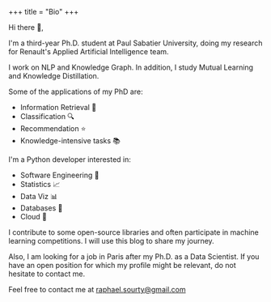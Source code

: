 +++
title = "Bio"
+++

Hi there 👋,

I'm a third-year Ph.D. student at Paul Sabatier University, doing my research for Renault's Applied Artificial Intelligence team.

I work on NLP and Knowledge Graph. In addition, I study Mutual Learning and Knowledge Distillation.

Some of the applications of my PhD are:

- Information Retrieval 📑
- Classification 🔍
- Recommendation ⭐️
- Knowledge-intensive tasks 📚

I'm a Python developer interested in:

- Software Engineering 🐍
- Statistics 📈
- Data Viz 📊
- Databases 💾
- Cloud 🐳

I contribute to some open-source libraries and often participate in machine learning competitions. I will use this blog to share my journey.

Also, I am looking for a job in Paris after my Ph.D. as a Data Scientist. If you have an open position for which my profile might be relevant, do not hesitate to contact me.

Feel free to contact me at [raphael.sourty@gmail.com](mailto:raphael.sourty@gmail.com)  

